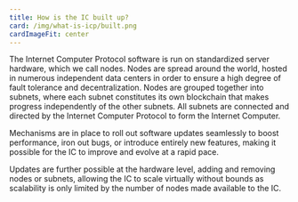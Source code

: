 ```yaml
---
title: How is the IC built up?
card: /img/what-is-icp/built.png
cardImageFit: center
---
```


The Internet Computer Protocol software is run on standardized server hardware, which we call nodes. Nodes are spread around the world, hosted in numerous independent data centers in order to ensure a high degree of fault tolerance and decentralization. Nodes are grouped together into subnets, where each subnet constitutes its own blockchain that makes progress independently of the other subnets. All subnets are connected and directed by the Internet Computer Protocol to form the Internet Computer.

Mechanisms are in place to roll out software updates seamlessly to boost performance, iron out bugs, or introduce entirely new features, making it possible for the IC to improve and evolve at a rapid pace.

Updates are further possible at the hardware level, adding and removing nodes or subnets, allowing the IC to scale virtually without bounds as scalability is only limited by the number of nodes made available to the IC.
